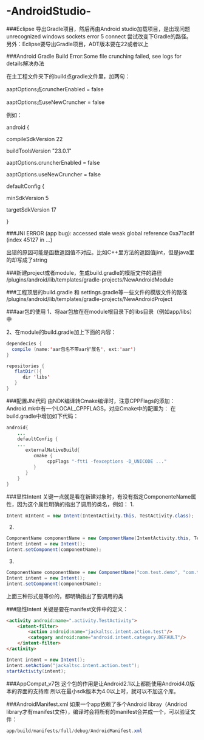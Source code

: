 # -AndroidStudio-

###Eclipse 导出Gradle项目，然后再由Android studio加载项目，是出现问题
 unrecognized windows sockets error 5 connect
 尝试改变下Gradle的路径。
 另外：Eclipse要导出Gradle项目，ADT版本要在22或者以上

###Android Gradle Build Error:Some file crunching failed, see logs for details解决办法

在主工程文件夹下的build点gradle文件里，加两句：

aaptOptions点cruncherEnabled = false

aaptOptions点useNewCruncher = false

例如：

android {

compileSdkVersion 22

buildToolsVersion "23.0.1"

aaptOptions.cruncherEnabled = false

aaptOptions.useNewCruncher = false

defaultConfig {

minSdkVersion 5

targetSdkVersion 17

}

###JNI ERROR (app bug): accessed stale weak global reference 0xa71acllf (index 45127 in ...)

出错的原因可能是函数返回值不对应。比如C++里方法的返回值jint，但是java里的却写成了string


###新建project或者module，生成build.gradle的模版文件的路径
<Android studio>/plugins/android/lib/templates/gradle-projects/NewAndroidModule

###工程顶层的build.gradle 和 settings.gradle等一些文件的模版文件的路径
<Android studio>/plugins/android/lib/templates/gradle-projects/NewAndroidProject


###aar包的使用
1、将aar包放在在module根目录下的libs目录（例如app/libs）中

2、在module的build.gradle加上下面的内容：
```java
dependecies {
  compile (name:'aar包名不带aar扩展名', ext:'aar')
}

repositories {
   flatDir(){
      dir 'libs'
   }
}
```

###配置JNI代码
由NDK编译转Cmake编译时，注意CPPFlags的添加：
Android.mk中有一个LOCAL_CPPFLAGS，对应Cmake中的配置为：
在build.gradle中增加如下代码：
```java
android{
    ...
    defaultConfig {
    ...
       externalNativeBuild{
          cmake {
               cppFlags "-ftti -fexceptions -D_UNICODE ..."
          }
       }
    }
}
```

###显性Intent
关键一点就是看在新建对象时，有没有指定ComponenteName属性，因为这个属性明确的指出了调用的类名，例如：
1.
```java
Intent mIntent = new Intent(IntentActivity.this, TestActivity.class);
```
2.
```java
ComponentName componentName = new ComponentName(IntentActivity.this, TestActivity.class);
Intent intent = new Intent();
intent.setComponent(componentName);
```
3.
```java
ComponentName componentName = new ComponentName("com.test.demo", "com.test.demo.MainActivity");
Intent intent = new Intent();
intent.setComponent(componentName);
```
上面三种形式是等价的，都明确指出了要调用的类

###隐性Intent
关键是要在manifest文件中的定义：
```html
<activity android:name=".activity.TestActivity">
    <intent-filter>
        <action android:name="jackaltsc.intent.action.test"/>
        <category android:name="android.intent.category.DEFAULT"/>
    </intent-filter>
</activity>
```

```java
Intent intent = new Intent();
intent.setAction("jackaltsc.intent.action.test");
startActivity(intent);
```

###AppCompat_v7包
这个包的作用是让Android2.1以上都能使用Android4.0版本的界面的支持库
所以在最小sdk版本为4.0以上时，就可以不加这个库。

###AndroidManifest.xml 
如果一个app依赖了多个Android libray（Andriod library才有manifest文件），编译时会将所有的manifest合并成一个，可以验证文件：
```java
app/build/manifests/full/debug/AndroidManifest.xml
```
